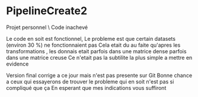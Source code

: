 # PipelineCreate2
Projet personnel \ Code inachevé


Le code en soit est fonctionnel, 
Le probleme est que certain datasets (environ 30 %) ne fonctionnaient pas 
Cela etait du au faite qu'apres les transformations , les donnais etait parfois dans une matrice dense parfois dans une matrice creuse 
Ce n'etait pas la subtilite la plus simple a mettre en evidence 


Version final corrige a ce jour mais n'est pas presente sur Git 
Bonne chance a ceux qui essayerons de trouver le probleme qui en soit n'est pas si compliqué que ça 
En esperant que mes indications vous suffiront 
